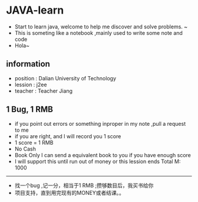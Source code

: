 #  JAVA-learn
* Start to learn java, welcome to help me discover and solve problems. ~
* This is someting like a notebook ,mainly used to write some note and code 
* Hola~
## information
* position : Dalian University of Technology
* lession  : j2ee
* teacher  : Teacher Jiang
## 1 Bug, 1 RMB 
* if you point out errors or something inproper in my note ,pull a request to me 
* if you are right, and I will record you 1 score 
* 1 score = 1 RMB
* No Cash
* Book Only
  I can send a equivalent book to you if you have enough score 
* I will support this until run out of money or this lession ends
  Total M: 1000
-----------
* 找一个bug ,记一分，相当于1 RMB ;攒够数目后，我买书给你
* 项目支持，直到用完现有的MONEY或者结课。。
